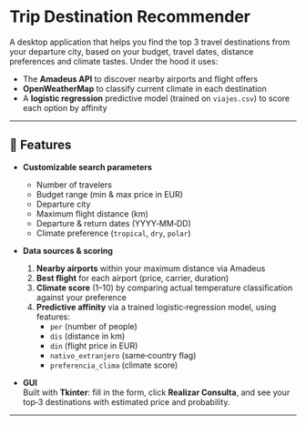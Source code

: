# Trip Destination Recommender

A desktop application that helps you find the top 3 travel destinations from your departure city, based on your budget, travel dates, distance preferences and climate tastes. Under the hood it uses:

- The **Amadeus API** to discover nearby airports and flight offers  
- **OpenWeatherMap** to classify current climate in each destination  
- A **logistic regression** predictive model (trained on `viajes.csv`) to score each option by affinity  

---

## 🚀 Features

- **Customizable search parameters**  
  - Number of travelers  
  - Budget range (min & max price in EUR)  
  - Departure city  
  - Maximum flight distance (km)  
  - Departure & return dates (YYYY‑MM‑DD)  
  - Climate preference (`tropical`, `dry`, `polar`)  

- **Data sources & scoring**  
  1. **Nearby airports** within your maximum distance via Amadeus  
  2. **Best flight** for each airport (price, carrier, duration)  
  3. **Climate score** (1–10) by comparing actual temperature classification against your preference  
  4. **Predictive affinity** via a trained logistic‑regression model, using features:  
     - `per` (number of people)  
     - `dis` (distance in km)  
     - `din` (flight price in EUR)  
     - `nativo_extranjero` (same‑country flag)  
     - `preferencia_clima` (climate score)  

- **GUI**  
  Built with **Tkinter**: fill in the form, click **Realizar Consulta**, and see your top‑3 destinations with estimated price and probability.

---
